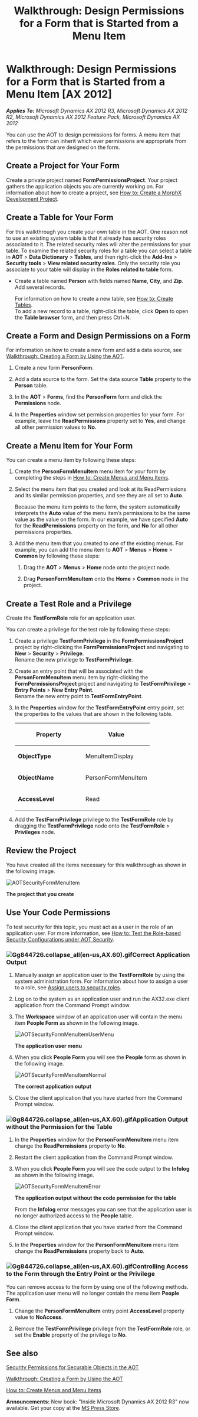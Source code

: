 ﻿---
title: 'Walkthrough: Design Permissions for a Form that is Started from a Menu Item'
TOCTitle: 'Walkthrough: Design Permissions for a Form that is Started from a Menu Item'
ms:assetid: 379c66ad-e9cd-47b3-98cd-ba6bc8a83a19
ms:mtpsurl: https://msdn.microsoft.com/en-us/library/Gg844726(v=AX.60)
ms:contentKeyID: 35242056
ms.date: 05/18/2015
mtps_version: v=AX.60
---

# Walkthrough: Design Permissions for a Form that is Started from a Menu Item [AX 2012]


_**Applies To:** Microsoft Dynamics AX 2012 R3, Microsoft Dynamics AX 2012 R2, Microsoft Dynamics AX 2012 Feature Pack, Microsoft Dynamics AX 2012_

You can use the AOT to design permissions for forms. A menu item that refers to the form can inherit which ever permissions are appropriate from the permissions that are designed on the form.

## Create a Project for Your Form

Create a private project named **FormPermissionsProject**. Your project gathers the application objects you are currently working on. For information about how to create a project, see [How to: Create a MorphX Development Project](how-to-create-a-morphx-development-project.md).

## Create a Table for Your Form

For this walkthrough you create your own table in the AOT. One reason not to use an existing system table is that it already has security roles associated to it. The related security roles will alter the permissions for your table. To examine the related security roles for a table you can select a table in **AOT** \> **Data Dictionary** \> **Tables**, and then right-click the **Add-Ins** \> **Security tools** \> **View related security roles**. Only the security role you associate to your table will display in the **Roles related to table** form.

  - Create a table named **Person** with fields named **Name**, **City**, and **Zip**. Add several records.
    
    For information on how to create a new table, see [How to: Create Tables](how-to-create-tables.md).  
    To add a new record to a table, right-click the table, click **Open** to open the **Table browser** form, and then press Ctrl+N.

## Create a Form and Design Permissions on a Form

For information on how to create a new form and add a data source, see [Walkthrough: Creating a Form by Using the AOT](walkthrough-creating-a-form-by-using-the-aot.md).

1.  Create a new form **PersonForm**.

2.  Add a data source to the form. Set the data source **Table** property to the **Person** table.

3.  In the **AOT** \> **Forms**, find the **PersonForm** form and click the **Permissions** node.

4.  In the **Properties** window set permission properties for your form. For example, leave the **ReadPermissions** property set to **Yes**, and change all other permission values to **No**.

## Create a Menu Item for Your Form

You can create a menu item by following these steps:

1.  Create the **PersonFormMenuItem** menu item for your form by completing the steps in [How to: Create Menus and Menu Items](how-to-create-menus-and-menu-items.md).

2.  Select the menu item that you created and look at its ReadPermissions and its similar permission properties, and see they are all set to **Auto**.
    
    Because the menu item points to the form, the system automatically interprets the **Auto** value of the menu item’s permissions to be the same value as the value on the form. In our example, we have specified **Auto** for the **ReadPermissions** property on the form, and **No** for all other permissions properties.

3.  Add the menu item that you created to one of the existing menus. For example, you can add the menu item to **AOT** \> **Menus** \> **Home** \> **Common** by following these steps:
    
    1.  Drag the **AOT** \> **Menus** \> **Home** node onto the project node.
    
    2.  Drag **PersonFormMenuItem** onto the **Home** \> **Common** node in the project.

## Create a Test Role and a Privilege

Create the **TestFormRole** role for an application user.

You can create a privilege for the test role by following these steps:

1.  Create a privilege **TestFormPrivilege** in the **FormPermissionsProject** project by right-clicking the **FormPermissionsProject** and navigating to **New** \> **Security** \> **Privilege**.  
    Rename the new privilege to **TestFormPrivilege**.

2.  Create an entry point that will be associated with the **PersonFormMenuItem** menu item by right-clicking the **FormPermissionsProject** project and navigating to **TestFormPrivilege** \> **Entry Points** \> **New Entry Point**.  
    Rename the new entry point to **TestFormEntryPoint**.

3.  In the **Properties** window for the **TestFormEntryPoint** entry point, set the properties to the values that are shown in the following table.
    
    <table>
    <colgroup>
    <col style="width: 50%" />
    <col style="width: 50%" />
    </colgroup>
    <thead>
    <tr class="header">
    <th><p>Property</p></th>
    <th><p>Value</p></th>
    </tr>
    </thead>
    <tbody>
    <tr class="odd">
    <td><p><strong>ObjectType</strong></p></td>
    <td><p>MenuItemDisplay</p></td>
    </tr>
    <tr class="even">
    <td><p><strong>ObjectName</strong></p></td>
    <td><p>PersonFormMenuItem</p></td>
    </tr>
    <tr class="odd">
    <td><p><strong>AccessLevel</strong></p></td>
    <td><p>Read</p></td>
    </tr>
    </tbody>
    </table>


4.  Add the **TestFormPrivilege** privilege to the **TestFormRole** role by dragging the **TestFormPrivilege** node onto the **TestFormRole** \> **Privileges** node.

## Review the Project

You have created all the items necessary for this walkthrough as shown in the following image.

![AOTSecurityFormMenuItem](images/Gg844726.AOTSecurityFormMenuItem(en-us,AX.60).jpg "AOTSecurityFormMenuItem")

**The project that you create**

## Use Your Code Permissions

To test security for this topic, you must act as a user in the role of an application user. For more information, see [How to: Test the Role-based Security Configurations under AOT Security](how-to-test-the-role-based-security-configurations-under-aot-security.md).

### ![Gg844726.collapse\_all(en-us,AX.60).gif](images/Gg863931.collapse_all(en-us,AX.60).gif "Gg844726.collapse_all(en-us,AX.60).gif")Correct Application Output

1.  Manually assign an application user to the **TestFormRole** by using the system administration form. For information about how to assign a user to a role, see [Assign users to security roles](https://msdn.microsoft.com/en-us/library/gg751367\(v=ax.60\)).

2.  Log on to the system as an application user and run the AX32.exe client application from the Command Prompt window.

3.  The **Workspace** window of an application user will contain the menu item **People Form** as shown in the following image.
    
    ![AOTSecurityFormMenuItemUserMenu](images/Gg844726.AOTSecurityFormMenuItemUserMenu(en-us,AX.60).jpg "AOTSecurityFormMenuItemUserMenu")
    
    **The application user menu**

4.  When you click **People Form** you will see the **People** form as shown in the following image.
    
    ![AOTSecurityFormMenuItemNormal](images/Gg844726.AOTSecurityFormMenuItemNormal(en-us,AX.60).jpg "AOTSecurityFormMenuItemNormal")
    
    **The correct application output**

5.  Close the client application that you have started from the Command Prompt window.

### ![Gg844726.collapse\_all(en-us,AX.60).gif](images/Gg863931.collapse_all(en-us,AX.60).gif "Gg844726.collapse_all(en-us,AX.60).gif")Application Output without the Permission for the Table

1.  In the **Properties** window for the **PersonFormMenuItem** menu item change the **ReadPermissions** property to **No**.

2.  Restart the client application from the Command Prompt window.

3.  When you click **People Form** you will see the code output to the **Infolog** as shown in the following image.
    
    ![AOTSecurityFormMenuItemError](images/Gg844726.AOTSecurityFormMenuItemError(en-us,AX.60).jpg "AOTSecurityFormMenuItemError")
    
    **The application output without the code permission for the table**
    
    From the **Infolog** error messages you can see that the application user is no longer authorized access to the **People** table.

4.  Close the client application that you have started from the Command Prompt window.

5.  In the **Properties** window for the **PersonFormMenuItem** menu item change the **ReadPermissions** property back to **Auto**.

### ![Gg844726.collapse\_all(en-us,AX.60).gif](images/Gg863931.collapse_all(en-us,AX.60).gif "Gg844726.collapse_all(en-us,AX.60).gif")Controlling Access to the Form through the Entry Point or the Privilege

You can remove access to the form by using one of the following methods. The application user menu will no longer contain the menu item **People Form**.

1.  Change the **PersonFormMenuItem** entry point **AccessLevel** property value to **NoAccess**.

2.  Remove the **TestFormPrivilege** privilege from the **TestFormRole** role, or set the **Enable** property of the privilege to **No**.

## See also

[Security Permissions for Securable Objects in the AOT](security-permissions-for-securable-objects-in-the-aot.md)

[Walkthrough: Creating a Form by Using the AOT](walkthrough-creating-a-form-by-using-the-aot.md)

[How to: Create Menus and Menu Items](how-to-create-menus-and-menu-items.md)

  
**Announcements:** New book: "Inside Microsoft Dynamics AX 2012 R3" now available. Get your copy at the [MS Press Store](https://www.microsoftpressstore.com/store/inside-microsoft-dynamics-ax-2012-r3-9780735685109).

